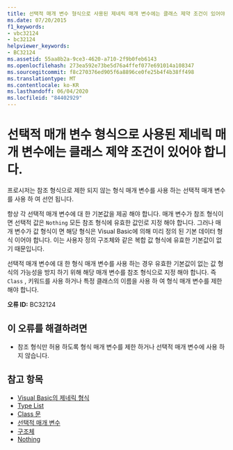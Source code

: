 ```yaml
---
title: 선택적 매개 변수 형식으로 사용된 제네릭 매개 변수에는 클래스 제약 조건이 있어야 합니다.
ms.date: 07/20/2015
f1_keywords:
- vbc32124
- bc32124
helpviewer_keywords:
- BC32124
ms.assetid: 55aa8b2a-9ce3-4620-a710-2f9b0feb6143
ms.openlocfilehash: 273ea592e73be5d76a4ffef077e691014a108347
ms.sourcegitcommit: f8c270376ed905f6a8896ce0fe25b4f4b38ff498
ms.translationtype: MT
ms.contentlocale: ko-KR
ms.lasthandoff: 06/04/2020
ms.locfileid: "84402929"
---
```

# <a name="generic-parameters-used-as-optional-parameter-types-must-be-class-constrained"></a>선택적 매개 변수 형식으로 사용된 제네릭 매개 변수에는 클래스 제약 조건이 있어야 합니다.
프로시저는 참조 형식으로 제한 되지 않는 형식 매개 변수를 사용 하는 선택적 매개 변수를 사용 하 여 선언 됩니다.  
  
 항상 각 선택적 매개 변수에 대 한 기본값을 제공 해야 합니다. 매개 변수가 참조 형식이 면 선택적 값은 `Nothing` 모든 참조 형식에 유효한 값인로 지정 해야 합니다. 그러나 매개 변수가 값 형식이 면 해당 형식은 Visual Basic에 의해 미리 정의 된 기본 데이터 형식 이어야 합니다. 이는 사용자 정의 구조체와 같은 복합 값 형식에 유효한 기본값이 없기 때문입니다.  
  
 선택적 매개 변수에 대 한 형식 매개 변수를 사용 하는 경우 유효한 기본값이 없는 값 형식의 가능성을 방지 하기 위해 해당 매개 변수를 참조 형식으로 지정 해야 합니다. 즉 `Class` , 키워드를 사용 하거나 특정 클래스의 이름을 사용 하 여 형식 매개 변수를 제한 해야 합니다.  
  
 **오류 ID:** BC32124  
  
## <a name="to-correct-this-error"></a>이 오류를 해결하려면  
  
- 참조 형식만 허용 하도록 형식 매개 변수를 제한 하거나 선택적 매개 변수에 사용 하지 않습니다.  
  
## <a name="see-also"></a>참고 항목

- [Visual Basic의 제네릭 형식](../../programming-guide/language-features/data-types/generic-types.md)
- [Type List](../statements/type-list.md)
- [Class 문](../statements/class-statement.md)
- [선택적 매개 변수](../../programming-guide/language-features/procedures/optional-parameters.md)
- [구조체](../../programming-guide/language-features/data-types/structures.md)
- [Nothing](../nothing.md)
